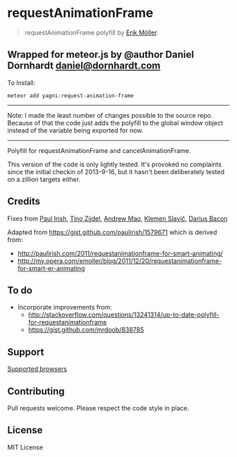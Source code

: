 requestAnimationFrame
=====================
> requestAnimationFrame polyfill by [Erik Möller](https://twitter.com/erikjmoller).

Wrapped for meteor.js by @author Daniel Dornhardt <daniel@dornhardt.com>
---

To Install:

    meteor add yagni:request-animation-frame

---

Note: I made the least number of changes possible to the source repo. Because of that the code just adds the polyfill to the global
window object instead of the variable being exported for now.

---

Polyfill for requestAnimationFrame and cancelAnimationFrame.

This version of the code is only lightly tested. It's provoked no
complaints since the initial checkin of 2013-9-16, but it hasn't been
deliberately tested on a zillion targets either.

## Credits
Fixes from [Paul Irish](https://github.com/paulirish), [Tino Zijdel](https://twitter.com/tinozijdel), [Andrew Mao](https://github.com/mizzao), [Klemen Slavič](https://github.com/KrofDrakula), [Darius Bacon](https://github.com/darius)

Adapted from https://gist.github.com/paulirish/1579671 which is derived from:
- http://paulirish.com/2011/requestanimationframe-for-smart-animating/
- http://my.opera.com/emoller/blog/2011/12/20/requestanimationframe-for-smart-er-animating

## To do
- Incorporate improvements from:
	- http://stackoverflow.com/questions/13241314/up-to-date-polyfill-for-requestanimationframe
	- https://gist.github.com/mrdoob/838785

## Support
[Supported browsers](http://caniuse.com/requestanimationframe)

## Contributing

Pull requests welcome.
Please respect the code style in place.

## License

MIT License
